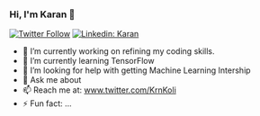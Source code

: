 ### Hi, I'm Karan 👋 

[![Twitter Follow](https://img.shields.io/twitter/follow/KrnKoli?label=Follow)](https://twitter.com/intent/follow?screen_name=KrnKoli)
[![Linkedin: Karan](https://img.shields.io/badge/-Karan-blue?style=flat-square&logo=Linkedin&logoColor=white&link=https://www.linkedin.com/in/krnkoli/)](https://www.linkedin.com/in/krnkoli/)

- 🔭 I’m currently working on refining my coding skills.
- 🌱 I’m currently learning TensorFlow 
- 🤔 I’m looking for help with getting Machine Learning Intership
- 💬 Ask me about 
- 📫 Reach me at: www.twitter.com/KrnKoli
- ⚡ Fun fact: ...

